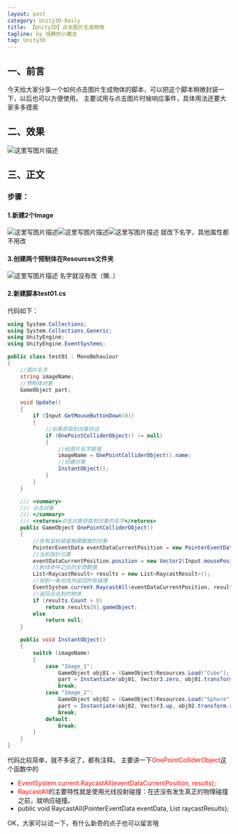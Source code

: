 ```yaml
---
layout: post
category: Unity3D-Daily
title: 【Unity3D】点击图片生成物体
tagline: by 恬静的小魔龙
tag: Unity3D
---
```


## 一、前言
今天给大家分享一个如何点击图片生成物体的脚本，可以把这个脚本稍微封装一下，以后也可以方便使用。
主要试用与点击图片时候响应事件，具体用法还要大家多多摸索

## 二、效果
![这里写图片描述](https://img-blog.csdn.net/20180905145020989?watermark/2/text/aHR0cHM6Ly9ibG9nLmNzZG4ubmV0L3E3NjQ0MjQ1Njc=/font/5a6L5L2T/fontsize/400/fill/I0JBQkFCMA==/dissolve/70)


## 三、正文

### 步骤：
#### 1.新建2个Image
![这里写图片描述](https://img-blog.csdn.net/20180905145251542?watermark/2/text/aHR0cHM6Ly9ibG9nLmNzZG4ubmV0L3E3NjQ0MjQ1Njc=/font/5a6L5L2T/fontsize/400/fill/I0JBQkFCMA==/dissolve/70)![这里写图片描述](https://img-blog.csdn.net/20180905145256792?watermark/2/text/aHR0cHM6Ly9ibG9nLmNzZG4ubmV0L3E3NjQ0MjQ1Njc=/font/5a6L5L2T/fontsize/400/fill/I0JBQkFCMA==/dissolve/70)![这里写图片描述](https://img-blog.csdn.net/20180905145301873?watermark/2/text/aHR0cHM6Ly9ibG9nLmNzZG4ubmV0L3E3NjQ0MjQ1Njc=/font/5a6L5L2T/fontsize/400/fill/I0JBQkFCMA==/dissolve/70)
就改下名字，其他属性都不用改

#### 3.创建两个预制体在Resources文件夹
![这里写图片描述](https://img-blog.csdn.net/20180905145802772?watermark/2/text/aHR0cHM6Ly9ibG9nLmNzZG4ubmV0L3E3NjQ0MjQ1Njc=/font/5a6L5L2T/fontsize/400/fill/I0JBQkFCMA==/dissolve/70)
名字就没有改（懒..）


#### 2.新建脚本test01.cs

代码如下：

```csharp
using System.Collections;
using System.Collections.Generic;
using UnityEngine;
using UnityEngine.EventSystems;

public class test01 : MonoBehaviour
{
    //图片名字
    string imageName;
    //预制体对象
    GameObject part;

    void Update()
    {
        if (Input.GetMouseButtonDown(0))
        {
            //如果获取到对象的话
            if (OnePointColliderObject() != null)
            {
                //给图片名字赋值
                imageName = OnePointColliderObject().name;
                //创建对象
                InstantObject();
            }
        }
    }

    /// <summary>
    /// 点击对象
    /// </summary>
    /// <returns>点击对象获取到对象的名字</returns>
    public GameObject OnePointColliderObject()
    {
        //存有鼠标或者触摸数据的对象
        PointerEventData eventDataCurrentPosition = new PointerEventData(EventSystem.current);
        //当前指针位置
        eventDataCurrentPosition.position = new Vector2(Input.mousePosition.x, Input.mousePosition.y);
        //射线命中之后的反馈数据
        List<RaycastResult> results = new List<RaycastResult>();
        //投射一条光线并返回所有碰撞
        EventSystem.current.RaycastAll(eventDataCurrentPosition, results);
        //返回点击到的物体
        if (results.Count > 0)
            return results[0].gameObject;
        else
            return null;
    }

    public void InstantObject()
    {
        switch (imageName)
        {
            case "Image_1":
                GameObject obj01 = (GameObject)Resources.Load("Cube");
                part = Instantiate(obj01, Vector3.zero, obj01.transform.rotation);
                break;
            case "Image_2":
                GameObject obj02 = (GameObject)Resources.Load("Sphere");
                part = Instantiate(obj02, Vector3.up, obj02.transform.rotation);
                break;
            default:
                break;
        }
    }
}


```

代码比较简单，就不多说了，都有注释。
主要讲一下<font color="red">OnePointColliderObject</font>这个函数中的

- <font color="red">EventSystem.current.RaycastAll(eventDataCurrentPosition, results);</font>
- <font color="red">RaycastAll</font>的主要特性就是使用光线投射碰撞：在还没有发生真正的物理碰撞之前，就响应碰撞。
- public void RaycastAll(PointerEventData eventData, List<RaycastResult> raycastResults);


OK，大家可以试一下，有什么新奇的点子也可以留言哦
